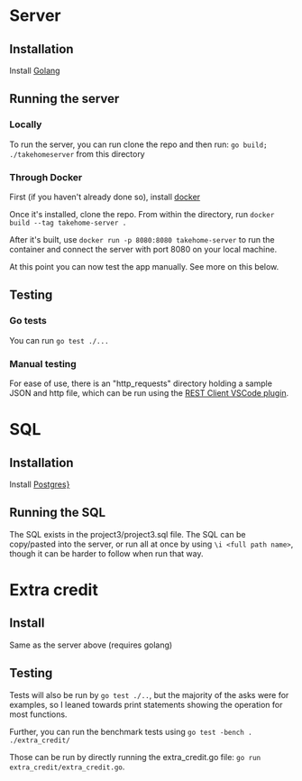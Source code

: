 # Server
## Installation

Install [Golang](https://go.dev/dl/)

## Running the server
### Locally
To run the server, you can run clone the repo and then run:
`go build; ./takehomeserver`
from this directory

### Through Docker
First (if you haven't already done so), install [docker](https://docs.docker.com/get-docker/)

Once it's installed, clone the repo. From within the directory, run `docker build --tag takehome-server .`

After it's built, use `docker run -p 8080:8080 takehome-server` to run the container and connect the server with port 8080 on your local machine.

At this point you can now test the app manually. See more on this below.

## Testing
### Go tests
You can run `go test ./...`

### Manual testing
For ease of use, there is an "http_requests" directory holding a sample JSON and http file, which can be run using the [REST Client VSCode plugin](https://marketplace.visualstudio.com/items?itemName=humao.rest-client).

# SQL
## Installation

Install [Postgres}](https://www.postgresql.org/download/)

## Running the SQL
The SQL exists in the project3/project3.sql file.
The SQL can be copy/pasted into the server, or run all at once by using `\i <full path name>`, though it can be harder to follow when run that way.

# Extra credit
## Install
Same as the server above (requires golang)

## Testing
Tests will also be run by `go test ./..`, but the majority of the asks were for examples, so I leaned towards print statements showing the operation for most functions.

Further, you can run the benchmark tests using `go test -bench . ./extra_credit/`

Those can be run by directly running the extra_credit.go file: `go run extra_credit/extra_credit.go`.
